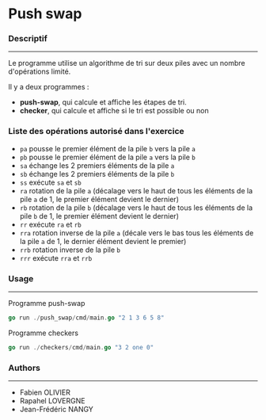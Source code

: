 # Push swap

### Descriptif
_______
Le programme utilise un algorithme de tri sur deux piles avec un nombre d'opérations limité.

Il y a deux programmes :
- **push-swap**, qui calcule et affiche les étapes de tri.
- **checker**, qui calcule et affiche si le tri est possible ou non


### Liste des opérations autorisé dans l'exercice
- `pa` pousse le premier élément de la pile `b` vers la pile `a`
- `pb` pousse le premier élément de la pile `a` vers la pile `b`
- `sa` échange les 2 premiers éléments de la pile `a`
- `sb` échange les 2 premiers éléments de la pile `b`
- `ss` exécute `sa` et `sb`
- `ra` rotation de la pile `a` (décalage vers le haut de tous les éléments de la pile `a` de 1, le premier élément devient le dernier)
- `rb` rotation de la pile `b` (décalage vers le haut de tous les éléments de la pile `b` de 1, le premier élément devient le dernier)
- `rr` exécute `ra` et `rb`
- `rra` rotation inverse de la pile `a` (décale vers le bas tous les éléments de la pile `a` de 1, le dernier élément devient le premier)
- `rrb` rotation inverse de la pile `b`
- `rrr` exécute `rra` et `rrb`

### Usage
_______
Programme push-swap 
```go
go run ./push_swap/cmd/main.go "2 1 3 6 5 8"
```

Programme checkers 
```go
go run ./checkers/cmd/main.go "3 2 one 0"
```

### Authors
_______
+ Fabien OLIVIER
+ Rapahel LOVERGNE
+ Jean-Frédéric NANGY
